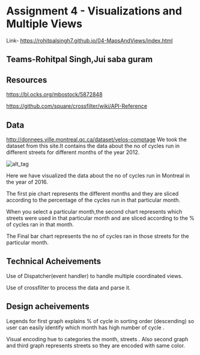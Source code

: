 
Assignment 4 - Visualizations and Multiple Views  
===

Link- https://rohitpalsingh7.github.io/04-MapsAndViews/index.html


Teams-Rohitpal Singh,Jui saba guram
---



Resources
---
https://bl.ocks.org/mbostock/5872848

https://github.com/square/crossfilter/wiki/API-Reference

Data
---
http://donnees.ville.montreal.qc.ca/dataset/velos-comptage
We took the dataset from this site.It contains the data about the no of cycles run in different streets for different months of the year 2012.



![alt_tag](https://github.com/jguram/04-MapsAndViews/blob/master/Screen%20Shot%202017-02-15%20at%2011.20.24%20PM.png)



Here we have visualized the data about the no of cycles run in Montreal in the year of 2016.

The first pie chart represents the different months and they are sliced according to the percentage of the cycles run in that particular month.

When you select a particular month,the second chart represents which streets were used in that particular month and are sliced according to the % of cycles ran in that month.

The Final bar chart represents the no of cycles ran in those streets for the particular month.





Technical Acheivements
---
Use of Dispatcher(event handler) to handle multiple coordinated views.

Use of crossfilter to process the data and parse it.

Design acheivements
---
Legends for first graph explains % of cycle in sorting order (descending) so user can easily identify which month has high number of cycle .

Visual encoding hue to categories the month, streets . Also second graph and third graph represents streets so they are encoded with same color.

